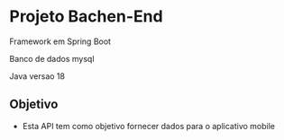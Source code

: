 # Projeto Bachen-End

Framework em Spring Boot 

Banco de dados mysql


Java versao 18


## Objetivo

- Esta API tem como objetivo fornecer dados para o aplicativo mobile
